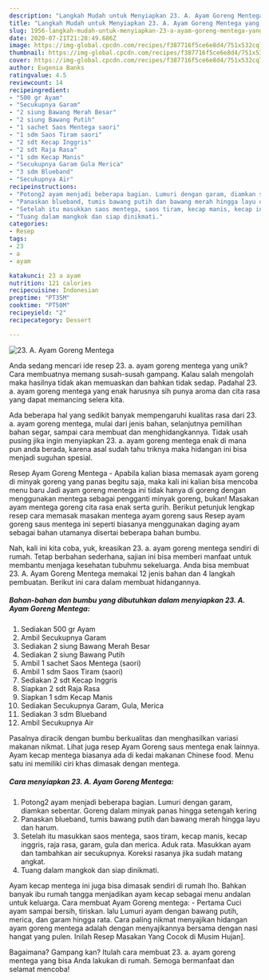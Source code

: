 ```yaml
---
description: "Langkah Mudah untuk Menyiapkan 23. A. Ayam Goreng Mentega yang Menggugah Selera"
title: "Langkah Mudah untuk Menyiapkan 23. A. Ayam Goreng Mentega yang Menggugah Selera"
slug: 1956-langkah-mudah-untuk-menyiapkan-23-a-ayam-goreng-mentega-yang-menggugah-selera
date: 2020-07-21T21:28:49.686Z
image: https://img-global.cpcdn.com/recipes/f387716f5ce6e8d4/751x532cq70/23-a-ayam-goreng-mentega-foto-resep-utama.jpg
thumbnail: https://img-global.cpcdn.com/recipes/f387716f5ce6e8d4/751x532cq70/23-a-ayam-goreng-mentega-foto-resep-utama.jpg
cover: https://img-global.cpcdn.com/recipes/f387716f5ce6e8d4/751x532cq70/23-a-ayam-goreng-mentega-foto-resep-utama.jpg
author: Eugenia Banks
ratingvalue: 4.5
reviewcount: 14
recipeingredient:
- "500 gr Ayam"
- "Secukupnya Garam"
- "2 siung Bawang Merah Besar"
- "2 siung Bawang Putih"
- "1 sachet Saos Mentega saori"
- "1 sdm Saos Tiram saori"
- "2 sdt Kecap Inggris"
- "2 sdt Raja Rasa"
- "1 sdm Kecap Manis"
- "Secukupnya Garam Gula Merica"
- "3 sdm Blueband"
- "Secukupnya Air"
recipeinstructions:
- "Potong2 ayam menjadi beberapa bagian. Lumuri dengan garam, diamkan sebentar. Goreng dalam minyak panas hingga setengah kering"
- "Panaskan blueband, tumis bawang putih dan bawang merah hingga layu dan harum."
- "Setelah itu masukkan saos mentega, saos tiram, kecap manis, kecap inggris, raja rasa, garam, gula dan merica. Aduk rata. Masukkan ayam dan tambahkan air secukupnya. Koreksi rasanya jika sudah matang angkat."
- "Tuang dalam mangkok dan siap dinikmati."
categories:
- Resep
tags:
- 23
- a
- ayam

katakunci: 23 a ayam 
nutrition: 121 calories
recipecuisine: Indonesian
preptime: "PT35M"
cooktime: "PT50M"
recipeyield: "2"
recipecategory: Dessert

---
```



![23. A. Ayam Goreng Mentega](https://img-global.cpcdn.com/recipes/f387716f5ce6e8d4/751x532cq70/23-a-ayam-goreng-mentega-foto-resep-utama.jpg)

Anda sedang mencari ide resep 23. a. ayam goreng mentega yang unik? Cara membuatnya memang susah-susah gampang. Kalau salah mengolah maka hasilnya tidak akan memuaskan dan bahkan tidak sedap. Padahal 23. a. ayam goreng mentega yang enak harusnya sih punya aroma dan cita rasa yang dapat memancing selera kita.

Ada beberapa hal yang sedikit banyak mempengaruhi kualitas rasa dari 23. a. ayam goreng mentega, mulai dari jenis bahan, selanjutnya pemilihan bahan segar, sampai cara membuat dan menghidangkannya. Tidak usah pusing jika ingin menyiapkan 23. a. ayam goreng mentega enak di mana pun anda berada, karena asal sudah tahu triknya maka hidangan ini bisa menjadi suguhan spesial.

Resep Ayam Goreng Mentega - Apabila kalian biasa memasak ayam goreng di minyak goreng yang panas begitu saja, maka kali ini kalian bisa mencoba menu baru Jadi ayam goreng mentega ini tidak hanya di goreng dengan menggunakan mentega sebagai pengganti minyak goreng, bukan! Masakan ayam mentega goreng cita rasa enak serta gurih. Berikut petunjuk lengkap resep cara memasak masakan mentega ayam goreng saus Resep ayam goreng saus mentega ini seperti biasanya menggunakan daging ayam sebagai bahan utamanya disertai beberapa bahan bumbu.


Nah, kali ini kita coba, yuk, kreasikan 23. a. ayam goreng mentega sendiri di rumah. Tetap berbahan sederhana, sajian ini bisa memberi manfaat untuk membantu menjaga kesehatan tubuhmu sekeluarga. Anda bisa membuat 23. A. Ayam Goreng Mentega memakai 12 jenis bahan dan 4 langkah pembuatan. Berikut ini cara dalam membuat hidangannya.

<!--inarticleads1-->

##### Bahan-bahan dan bumbu yang dibutuhkan dalam menyiapkan 23. A. Ayam Goreng Mentega:

1. Sediakan 500 gr Ayam
1. Ambil Secukupnya Garam
1. Sediakan 2 siung Bawang Merah Besar
1. Sediakan 2 siung Bawang Putih
1. Ambil 1 sachet Saos Mentega (saori)
1. Ambil 1 sdm Saos Tiram (saori)
1. Sediakan 2 sdt Kecap Inggris
1. Siapkan 2 sdt Raja Rasa
1. Siapkan 1 sdm Kecap Manis
1. Sediakan Secukupnya Garam, Gula, Merica
1. Sediakan 3 sdm Blueband
1. Ambil Secukupnya Air


Pasalnya diracik dengan bumbu berkualitas dan menghasilkan variasi makanan nikmat. Lihat juga resep Ayam Goreng saus mentega enak lainnya. Ayam kecap mentega biasanya ada di kedai makanan Chinese food. Menu satu ini memiliki ciri khas dimasak dengan mentega. 

<!--inarticleads2-->

##### Cara menyiapkan 23. A. Ayam Goreng Mentega:

1. Potong2 ayam menjadi beberapa bagian. Lumuri dengan garam, diamkan sebentar. Goreng dalam minyak panas hingga setengah kering
1. Panaskan blueband, tumis bawang putih dan bawang merah hingga layu dan harum.
1. Setelah itu masukkan saos mentega, saos tiram, kecap manis, kecap inggris, raja rasa, garam, gula dan merica. Aduk rata. Masukkan ayam dan tambahkan air secukupnya. Koreksi rasanya jika sudah matang angkat.
1. Tuang dalam mangkok dan siap dinikmati.


Ayam kecap mentega ini juga bisa dimasak sendiri di rumah lho. Bahkan banyak ibu rumah tangga menjadikan ayam kecap sebagai menu andalan untuk keluarga. Cara membuat Ayam Goreng mentega: - Pertama Cuci ayam sampai bersih, tiriskan. lalu Lumuri ayam dengan bawang putih, merica, dan garam hingga rata. Cara paling nikmat menyajikan hidangan ayam goreng mentega adalah dengan menyajikannya bersama dengan nasi hangat yang pulen. Inilah Resep Masakan Yang Cocok di Musim Hujan]. 

Bagaimana? Gampang kan? Itulah cara membuat 23. a. ayam goreng mentega yang bisa Anda lakukan di rumah. Semoga bermanfaat dan selamat mencoba!
